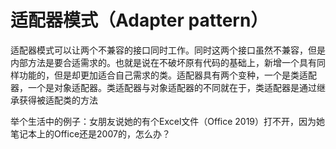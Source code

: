 # 适配器模式（Adapter pattern）
适配器模式可以让两个不兼容的接口同时工作。同时这两个接口虽然不兼容，但是内部方法是要合适需求的。也就是说在不破坏原有代码的基础上，新增一个具有同样功能的，但是却更加适合自己需求的类。适配器具有两个变种，一个是类适配器，一个是对象适配器。类适配器与对象适配器的不同就在于，类适配器是通过继承获得被适配类的方法

举个生活中的例子：女朋友说她的有个Excel文件（Office 2019）打不开，因为她笔记本上的Office还是2007的，怎么办？